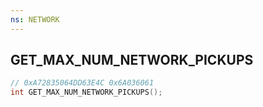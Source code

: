 ```yaml
---
ns: NETWORK
---
```

## GET_MAX_NUM_NETWORK_PICKUPS

```c
// 0xA72835064DD63E4C 0x6A036061
int GET_MAX_NUM_NETWORK_PICKUPS();
```

